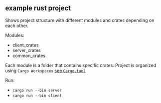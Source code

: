 ## example rust project
Shows project structure with different modules and crates depending on each other.

Modules:
- client_crates
- server_crates
- common_crates

Each module is a folder that contains specific crates.
Project is organized using `Cargo Workspaces` [see `Cargo.toml`](Cargo.toml)

Run:
- `cargo run --bin server`
- `cargo run --bin client`
